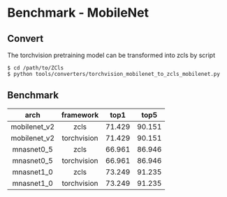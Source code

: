 
# Benchmark - MobileNet

## Convert

The torchvision pretraining model can be transformed into zcls by script

```
$ cd /path/to/ZCls
$ python tools/converters/torchvision_mobilenet_to_zcls_mobilenet.py
```

## Benchmark

|     arch     |  framework  |  top1  |  top5  |
|:------------:|:-----------:|:------:|:------:|
| mobilenet_v2 |     zcls    | 71.429 | 90.151 |
| mobilenet_v2 | torchvision | 71.429 | 90.151 |
|  mnasnet0_5  |     zcls    | 66.961 | 86.946 |
|  mnasnet0_5  | torchvision | 66.961 | 86.946 |
|  mnasnet1_0  |     zcls    | 73.249 | 91.235 |
|  mnasnet1_0  | torchvision | 73.249 | 91.235 |